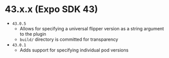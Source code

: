 # 43.x.x (Expo SDK 43)

- `43.0.5`
  - Allows for specifying a universal flipper version as a string argument to the plugin
  - `build/` directory is committed for transparency
- `43.0.1`
  - Adds support for specifying individual pod versions
